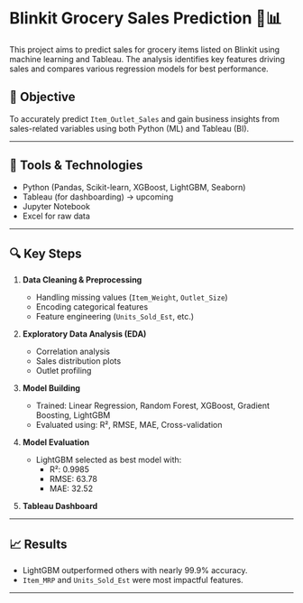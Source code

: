 # Blinkit Grocery Sales Prediction 🛒📊

This project aims to predict sales for grocery items listed on Blinkit using machine learning and Tableau. The analysis identifies key features driving sales and compares various regression models for best performance.

## 📌 Objective
To accurately predict `Item_Outlet_Sales` and gain business insights from sales-related variables using both Python (ML) and Tableau (BI).

---

## 🧰 Tools & Technologies
- Python (Pandas, Scikit-learn, XGBoost, LightGBM, Seaborn)
- Tableau (for dashboarding)  -> upcoming
- Jupyter Notebook
- Excel for raw data

---

## 🔍 Key Steps

1. **Data Cleaning & Preprocessing**
   - Handling missing values (`Item_Weight`, `Outlet_Size`)
   - Encoding categorical features
   - Feature engineering (`Units_Sold_Est`, etc.)

2. **Exploratory Data Analysis (EDA)**
   - Correlation analysis
   - Sales distribution plots
   - Outlet profiling

3. **Model Building**
   - Trained: Linear Regression, Random Forest, XGBoost, Gradient Boosting, LightGBM
   - Evaluated using: R², RMSE, MAE, Cross-validation

4. **Model Evaluation**
   - LightGBM selected as best model with:
     - R²: 0.9985
     - RMSE: 63.78
     - MAE: 32.52

5. **Tableau Dashboard**

---

## 📈 Results
- LightGBM outperformed others with nearly 99.9% accuracy.
- `Item_MRP` and `Units_Sold_Est` were most impactful features.

---

